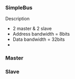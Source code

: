 ### SimpleBus
Description
- 2 master & 2 slave
- Address bandwidth = 8bits
- Data bandwidth = 32bits
- 


### Master


### Slave

